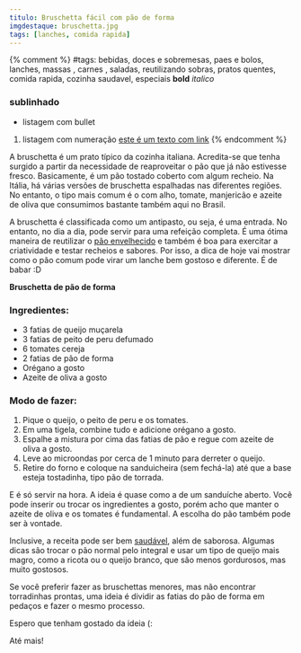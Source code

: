 ```yaml
---
titulo: Bruschetta fácil com pão de forma
imgdestaque: bruschetta.jpg
tags: [lanches, comida rapida]
---
```

{% comment %}
#tags: bebidas, doces e sobremesas, paes e bolos, lanches, massas , carnes , saladas, reutilizando sobras, pratos quentes, comida rapida, cozinha saudavel, especiais
**bold**
*italico*
### sublinhado
* listagem com bullet
1. listagem com numeração
[este é um texto com link](https://www.enderecodolink.com)
{% endcomment %}

A bruschetta é um prato típico da cozinha italiana. Acredita-se que tenha surgido a partir da necessidade de reaproveitar o pão que já não estivesse fresco. Basicamente, é um pão tostado coberto com algum recheio. Na Itália, há várias versões de bruschetta espalhadas nas diferentes regiões. No entanto, o tipo mais comum é o com alho, tomate, manjericão e azeite de oliva que consumimos bastante também aqui no Brasil.

A bruschetta é classificada como um antipasto, ou seja, é uma entrada. No entanto, no dia a dia, pode servir para uma refeição completa. É uma ótima maneira de reutilizar o [pão envelhecido](http://paneladepau.github.io/paneladepau-jekyll-blog/lasanha-preguicosa/) e também é boa para exercitar a criatividade e testar recheios e sabores. Por isso, a dica de hoje vai mostrar como o pão comum pode virar um lanche bem gostoso e diferente. É de babar :D

**Bruschetta de pão de forma**

### Ingredientes:

* 3 fatias de queijo muçarela
* 3 fatias de peito de peru defumado
* 6 tomates cereja
* 2 fatias de pão de forma
* Orégano a gosto 
* Azeite de oliva a gosto

### Modo de fazer:

1. Pique o queijo, o peito de peru e os tomates. 
2. Em uma tigela, combine tudo e adicione orégano a gosto.
3. Espalhe a mistura por cima das fatias de pão e regue com azeite de oliva a gosto.
4. Leve ao microondas por cerca de 1 minuto para derreter o queijo.
5. Retire do forno e coloque na sanduicheira (sem fechá-la) até que a base esteja tostadinha, tipo pão de torrada. 

E é só servir na hora. A ideia é quase como a de um sanduíche aberto. Você pode inserir ou trocar os ingredientes a gosto, porém acho que manter o azeite de oliva e os tomates é fundamental. A escolha do pão também pode ser à vontade. 

Inclusive, a receita pode ser bem [saudável](http://paneladepau.github.io/paneladepau-jekyll-blog/tags/cozinha-saudavel/), além de saborosa. Algumas dicas são trocar o pão normal pelo integral e usar um tipo de queijo mais magro, como a ricota ou o queijo branco, que são menos gordurosos, mas muito gostosos. 

Se você preferir fazer as bruschettas menores, mas não encontrar torradinhas prontas, uma ideia é dividir as fatias do pão de forma em pedaços e fazer o mesmo processo. 

Espero que tenham gostado da ideia (:

Até mais!